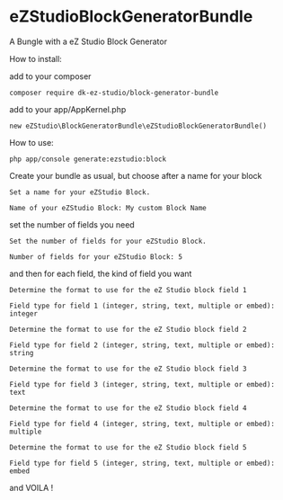 # eZStudioBlockGeneratorBundle
A Bungle with a eZ Studio Block Generator


How to install:

add to your composer 

```
composer require dk-ez-studio/block-generator-bundle

```
add to your app/AppKernel.php

```
new eZStudio\BlockGeneratorBundle\eZStudioBlockGeneratorBundle()

```


How to use:
```
php app/console generate:ezstudio:block
```
Create your bundle as usual, but choose after a name for your block
```
Set a name for your eZStudio Block.

Name of your eZStudio Block: My custom Block Name
```

set the number of fields you need

```
Set the number of fields for your eZStudio Block.

Number of fields for your eZStudio Block: 5

```

and then for each field, the kind of field you want

```
Determine the format to use for the eZ Studio block field 1

Field type for field 1 (integer, string, text, multiple or embed): integer

Determine the format to use for the eZ Studio block field 2

Field type for field 2 (integer, string, text, multiple or embed): string

Determine the format to use for the eZ Studio block field 3

Field type for field 3 (integer, string, text, multiple or embed): text

Determine the format to use for the eZ Studio block field 4

Field type for field 4 (integer, string, text, multiple or embed): multiple

Determine the format to use for the eZ Studio block field 5

Field type for field 5 (integer, string, text, multiple or embed): embed

```

and VOILA !
